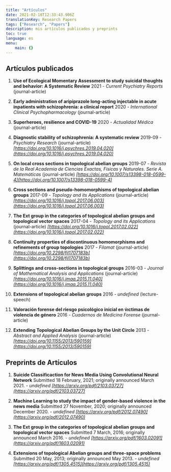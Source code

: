 ```yaml
---
title: "Artículos"
date: 2021-02-18T12:33:43.906Z
translationKey: Research Papers
tags: ["Research", "Papers"]
description: mis artículos publicados y preprints
toc: true
language: es
menu:
    main: {}
---
```



## Artículos publicados

1. **Use of Ecological Momentary Assessment to study suicidal thoughts and behavior: A Systematic Review**
   2021 - *Current Psychiatry Reports*  (journal-article)

1. **Early administration of aripiprazole long-acting injectable in acute inpatients with schizophrenia: a clinical report**
   2020 - *International Clinical Psychopharmacology*  (journal-article)

1. **Superheroes, resilience and COVID-19**
   2020 - *Actualidad Médica*  (journal-article)

1. **Diagnostic stability of schizophrenia: A systematic review**
   2019-09 - *Psychiatry Research*  (journal-article)
   *[https://doi.org/10.1016/j.psychres.2019.04.020](https://doi.org/10.1016/j.psychres.2019.04.020)*

1. **On local cross sections in topological abelian groups**
   2019-07 - *Revista de la Real Academia de Ciencias Exactas, Físicas y Naturales. Serie A. Matemáticas*  (journal-article)
   *[https://doi.org/10.1007/s13398-018-0599-4](https://doi.org/10.1007/s13398-018-0599-4)*

1. **Cross sections and pseudo-homomorphisms of topological abelian groups**
   2017-09 - *Topology and its Applications*  (journal-article)
   *[https://doi.org/10.1016/j.topol.2017.06.003](https://doi.org/10.1016/j.topol.2017.06.003)*

1. **The Ext group in the categories of topological abelian groups and topological vector spaces**
   2017-04 - *Topology and its Applications*  (journal-article)
   *[https://doi.org/10.1016/j.topol.2017.02.022](https://doi.org/10.1016/j.topol.2017.02.022)*

1. **Continuity properties of discontinuous homomorphisms and refinements of group topologies**
   2017 - *Filomat*  (journal-article)
   *[https://doi.org/10.2298/fil1707183b](https://doi.org/10.2298/fil1707183b)*

1. **Splittings and cross-sections in topological groups**
   2016-03 - *Journal of Mathematical Analysis and Applications*  (journal-article)
   *[https://doi.org/10.1016/j.jmaa.2015.11.040](https://doi.org/10.1016/j.jmaa.2015.11.040)*

1. **Extensions of topological abelian groups**
   2016 - *undefined*  (lecture-speech)

1. **Valoración forense del riesgo psicológico inicial en v́ıctimas de violencia de género**
   2016 - *Cuadernos de Medicina Forense*  (journal-article)

1. **Extending Topological Abelian Groups by the Unit Circle**
   2013 - *Abstract and Applied Analysis*  (journal-article)
   *[https://doi.org/10.1155/2013/590159](https://doi.org/10.1155/2013/590159)*
## Preprints de Artículos

1. **Suicide Classificaction for News Media Using Convolutional Neural Network**
   Submitted 18 February, 2021;       originally announced March 2021. - *undefined*
   *[https://arxiv.org/pdf/2103.03727](https://arxiv.org/pdf/2103.03727)*

1. **Machine Learning to study the impact of gender-based violence in the news media**
   Submitted 27 November, 2020;       originally announced December 2020. - *undefined*
   *[https://arxiv.org/pdf/2012.07490](https://arxiv.org/pdf/2012.07490)*

1. **The Ext group in the categories of topological abelian groups and topological vector spaces**
   Submitted 7 March, 2016;       originally announced March 2016. - *undefined*
   *[https://arxiv.org/pdf/1603.02091](https://arxiv.org/pdf/1603.02091)*

1. **Extensions of topological Abelian groups and three-space problems**
   Submitted 20 May, 2013;       originally announced May 2013. - *undefined*
   *[https://arxiv.org/pdf/1305.4515](https://arxiv.org/pdf/1305.4515)*
